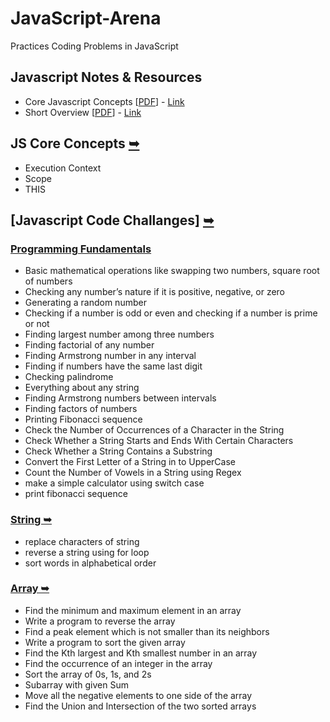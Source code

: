 # JavaScript-Arena
Practices Coding Problems in JavaScript

## Javascript Notes & Resources
  - Core Javascript Concepts [[PDF](https://github.com/deltanode/JS-Arena/blob/main/js-notes-resources/namaste_javascript/namaste-javascript.pdf)] - [Link](https://alok722.github.io/namaste-javascript-notes/dist/lectures.html)
  - Short Overview [[PDF](https://github.com/deltanode/JS-Arena/blob/main/js-notes-resources/js_overview_notes/JS_Notes_Combined.pdf)] - [Link](https://github.com/deltanode/JS-Arena/tree/main/js-notes-resources/js_overview_notes)

## JS Core Concepts [➥](https://github.com/deltanode/JS-Arena/tree/main/js-core-concepts)
  - Execution Context
  - Scope
  - THIS

## [Javascript Code Challanges] [➥](https://github.com/deltanode/JS-Arena/tree/main/code-challenges)

### [Programming Fundamentals](/code-challenges/01-programming-fundamentals)
 - Basic mathematical operations like swapping two numbers, square root of numbers
 - Checking any number’s nature if it is positive, negative, or zero
 - Generating a random number
 - Checking if a number is odd or even and checking if a number is prime or not
 - Finding largest number among three numbers
 - Finding factorial of any number
 - Finding Armstrong number in any interval
 - Finding if numbers have the same last digit
 - Checking palindrome
 - Everything about any string
 - Finding Armstrong numbers between intervals
 - Finding factors of numbers
 - Printing Fibonacci sequence
 - Check the Number of Occurrences of a Character in the String 
 - Check Whether a String Starts and Ends With Certain Characters
 - Check Whether a String Contains a Substring 
 - Convert the First Letter of a String in to UpperCase
 - Count the Number of Vowels in a String using Regex
 - make a simple calculator using switch case 
 - print fibonacci sequence
 
 ### [String ➥](/code-challenges/02-string)
 - replace characters of string
 - reverse a string using for loop 
 - sort words in alphabetical order
 
### [Array ➥](/code-challenges/03-array)
 - Find the minimum and maximum element in an array
 - Write a program to reverse the array
 - Find a peak element which is not smaller than its neighbors
 - Write a program to sort the given array
 - Find the Kth largest and Kth smallest number in an array
 - Find the occurrence of an integer in the array
 - Sort the array of 0s, 1s, and 2s
 - Subarray with given Sum
 - Move all the negative elements to one side of the array
 - Find the Union and Intersection of the two sorted arrays
